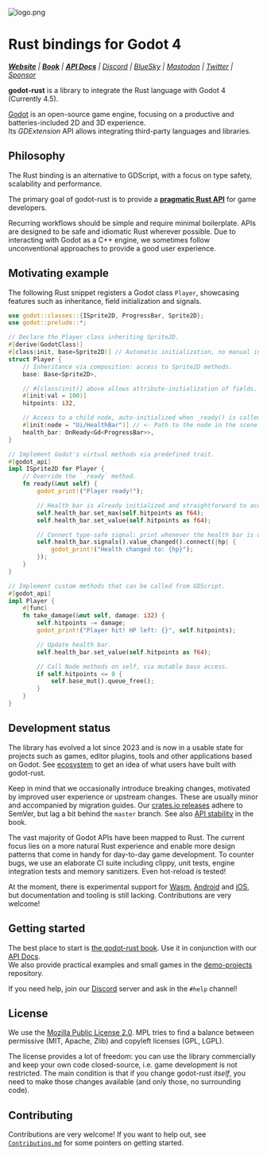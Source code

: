 ![logo.png](misc/assets/godot-rust-ferris.png)

# Rust bindings for Godot 4

_**[Website]** | **[Book][book]** | **[API Docs]** | [Discord] | [BlueSky] | [Mastodon] | [Twitter] | [Sponsor]_

**godot-rust** is a library to integrate the Rust language with Godot 4 (Currently 4.5).

[Godot] is an open-source game engine, focusing on a productive and batteries-included 2D and 3D experience.  
Its _GDExtension_ API allows integrating third-party languages and libraries.


## Philosophy

The Rust binding is an alternative to GDScript, with a focus on type safety, scalability and performance.

The primary goal of godot-rust is to provide a [**pragmatic Rust API**][philosophy] for game developers.

Recurring workflows should be simple and require minimal boilerplate. APIs are designed to be safe and idiomatic Rust wherever possible.
Due to interacting with Godot as a C++ engine, we sometimes follow unconventional approaches to provide a good user experience.


## Motivating example

The following Rust snippet registers a Godot class `Player`, showcasing features such as inheritance, field initialization and signals.

```rust
use godot::classes::{ISprite2D, ProgressBar, Sprite2D};
use godot::prelude::*;

// Declare the Player class inheriting Sprite2D.
#[derive(GodotClass)]
#[class(init, base=Sprite2D)] // Automatic initialization, no manual init() needed.
struct Player {
    // Inheritance via composition: access to Sprite2D methods.
    base: Base<Sprite2D>,

    // #[class(init)] above allows attribute-initialization of fields.
    #[init(val = 100)]
    hitpoints: i32,

    // Access to a child node, auto-initialized when _ready() is called.
    #[init(node = "Ui/HealthBar")] // <- Path to the node in the scene tree.
    health_bar: OnReady<Gd<ProgressBar>>,
}

// Implement Godot's virtual methods via predefined trait.
#[godot_api]
impl ISprite2D for Player {
    // Override the `_ready` method.
    fn ready(&mut self) {
        godot_print!("Player ready!");

        // Health bar is already initialized and straightforward to access.
        self.health_bar.set_max(self.hitpoints as f64);
        self.health_bar.set_value(self.hitpoints as f64);

        // Connect type-safe signal: print whenever the health bar is updated.
        self.health_bar.signals().value_changed().connect(|hp| {
            godot_print!("Health changed to: {hp}");
        });
    }
}

// Implement custom methods that can be called from GDScript.
#[godot_api]
impl Player {
    #[func]
    fn take_damage(&mut self, damage: i32) {
        self.hitpoints -= damage;
        godot_print!("Player hit! HP left: {}", self.hitpoints);

        // Update health bar.
        self.health_bar.set_value(self.hitpoints as f64);

        // Call Node methods on self, via mutable base access.
        if self.hitpoints <= 0 {
            self.base_mut().queue_free();
        }
    }
}
```


## Development status

The library has evolved a lot since 2023 and is now in a usable state for projects such as games, editor plugins, tools and other applications
based on Godot. See [ecosystem] to get an idea of what users have built with godot-rust.

Keep in mind that we occasionally introduce breaking changes, motivated by improved user experience or upstream changes. These are usually
minor and accompanied by migration guides. Our [crates.io releases][crates-io] adhere to SemVer, but lag a bit behind the `master` branch.
See also [API stability] in the book.

The vast majority of Godot APIs have been mapped to Rust. The current focus lies on a more natural Rust experience and enable more design
patterns that come in handy for day-to-day game development. To counter bugs, we use an elaborate CI suite including clippy, unit tests,
engine integration tests and memory sanitizers. Even hot-reload is tested!

At the moment, there is experimental support for [Wasm], [Android] and [iOS], but documentation and tooling is still lacking.
Contributions are very welcome!


## Getting started

The best place to start is [the godot-rust book][book]. Use it in conjunction with our [API Docs].  
We also provide practical examples and small games in the [demo-projects] repository.

If you need help, join our [Discord] server and ask in the `#help` channel!


## License

We use the [Mozilla Public License 2.0][mpl]. MPL tries to find a balance between permissive (MIT, Apache, Zlib) and copyleft licenses (GPL, LGPL).

The license provides a lot of freedom: you can use the library commercially and keep your own code closed-source,
i.e. game development is not restricted. The main condition is that if you change godot-rust _itself_, you need to make
those changes available (and only those, no surrounding code).


## Contributing

Contributions are very welcome! If you want to help out, see [`Contributing.md`](Contributing.md) for some pointers on getting started.

[API Docs]: https://godot-rust.github.io/docs/gdext
[API stability]: https://godot-rust.github.io/book/toolchain/compatibility.html#rust-api-stability
[Android]: https://github.com/godot-rust/gdext/issues/470
[Discord]: https://discord.gg/aKUCJ8rJsc
[Godot]: https://godotengine.org
[BlueSky]: https://bsky.app/profile/godot-rust.bsky.social
[Mastodon]: https://mastodon.gamedev.place/@GodotRust
[Sponsor]: https://github.com/sponsors/Bromeon
[Twitter]: https://twitter.com/GodotRust
[WASM]: https://godot-rust.github.io/book/toolchain/export-web.html
[Website]: https://godot-rust.github.io
[`gdnative`]: https://github.com/godot-rust/gdnative
[book]: https://godot-rust.github.io/book
[ecosystem]: https://godot-rust.github.io/book/ecosystem
[demo-projects]: https://github.com/godot-rust/demo-projects
[iOS]: https://github.com/godot-rust/gdext/issues/498
[mpl]: https://www.mozilla.org/en-US/MPL
[philosophy]: https://godot-rust.github.io/book/contribute/philosophy.html
[crates-io]: https://crates.io/crates/godot
